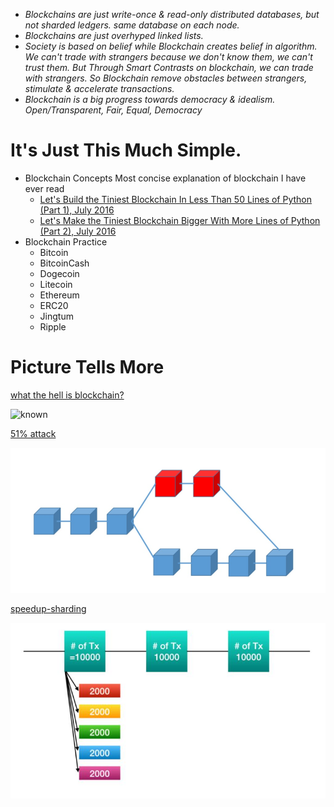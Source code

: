- *Blockchains are just write-once & read-only distributed databases, but not sharded ledgers. same database on each node.*
- *Blockchains are just overhyped linked lists.*
- *Society is based on belief while Blockchain creates belief in algorithm. We can't trade with strangers because we don't know them, we can't trust them. But Through Smart Contrasts on blockchain, we can trade with strangers. So Blockchain remove obstacles between strangers, stimulate & accelerate transactions.*
- *Blockchain is a big progress towards democracy & idealism. Open/Transparent, Fair, Equal, Democracy*
# It's Just This Much Simple.

  - Blockchain Concepts
  Most concise explanation of blockchain I have ever read
    * [Let's Build the Tiniest Blockchain In Less Than 50 Lines of Python (Part 1), July 2016](https://medium.com/crypto-currently/lets-build-the-tiniest-blockchain-e70965a248b)
    * [Let's Make the Tiniest Blockchain Bigger With More Lines of Python (Part 2), July 2016](https://medium.com/crypto-currently/lets-make-the-tiniest-blockchain-bigger-ac360a328f4d)
  - Blockchain Practice
    * Bitcoin
    * BitcoinCash
    * Dogecoin
    * Litecoin
    * Ethereum
    * ERC20
    * Jingtum
    * Ripple
    
# Picture Tells More
   [what the hell is blockchain?](https://github.com/openblockchains/awesome-blockchains)
   
   ![known](https://github.com/openblockchains/awesome-blockchains/blob/master/i/blockchain-jesus.png)
   
   [51% attack](https://steemit.com/kr-join/@jsralph/51)
   
   ![known](https://github.com/gustavkkk/blockchain/blob/master/PictureTellsMore/double-spending.png)
   
   [speedup-sharding](https://cointelegraph.com/news/how-sharding-based-blockchains-could-handle-more-transactions-than-visa) [](https://blog.n@ber.com/PostView.nhn?blogId=tech-plus&logNo=221369561396&proxyReferer=&proxyReferer=https%3A%2F%2Fblog.n@ber.com%2Ftech-plus%2F221369561396)
   
   ![known](https://github.com/gustavkkk/blockchain/blob/master/PictureTellsMore/sharding.jpg)
   
